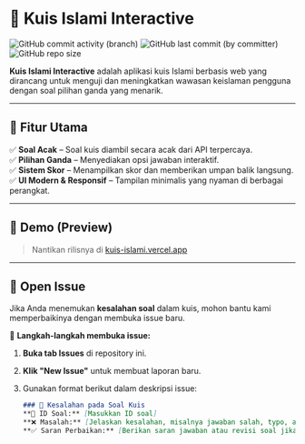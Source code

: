 # 🕌 Kuis Islami Interactive

![GitHub commit activity (branch)](https://img.shields.io/github/commit-activity/t/ztrdiamond/kuis-islami?logo=github&cacheSeconds=12000&style=for-the-badge) 
![GitHub last commit (by committer)](https://img.shields.io/github/last-commit/ztrdiamond/kuis-islami?style=for-the-badge) 
![GitHub repo size](https://img.shields.io/github/repo-size/ztrdiamond/kuis-islami?logo=github&style=for-the-badge&link=https%3A%2F%2Fgithub.com%2Fztrdiamond%2Fkuis-islami)

**Kuis Islami Interactive** adalah aplikasi kuis Islami berbasis web yang dirancang untuk menguji dan meningkatkan wawasan keislaman pengguna dengan soal pilihan ganda yang menarik.  

---

## 🚀 **Fitur Utama**
✅ **Soal Acak** – Soal kuis diambil secara acak dari API terpercaya.  
✅ **Pilihan Ganda** – Menyediakan opsi jawaban interaktif.  
✅ **Sistem Skor** – Menampilkan skor dan memberikan umpan balik langsung.  
✅ **UI Modern & Responsif** – Tampilan minimalis yang nyaman di berbagai perangkat.  

---

## 🎥 **Demo (Preview)** 
> Nantikan rilisnya di [kuis-islami.vercel.app](https://kuis-islami.vercel.app)

---

## 📝 Open Issue
Jika Anda menemukan **kesalahan soal** dalam kuis, mohon bantu kami memperbaikinya dengan membuka issue baru.  

🔹 **Langkah-langkah membuka issue:**  
1. **Buka tab Issues** di repository ini.  
2. **Klik "New Issue"** untuk membuat laporan baru.  
3. Gunakan format berikut dalam deskripsi issue:

   ```md
   ### 🛑 Kesalahan pada Soal Kuis
   **📌 ID Soal:** [Masukkan ID soal]
   **❌ Masalah:** [Jelaskan kesalahan, misalnya jawaban salah, typo, atau pertanyaan tidak jelas]
   **✅ Saran Perbaikan:** [Berikan saran jawaban atau revisi soal jika memungkinkan]
